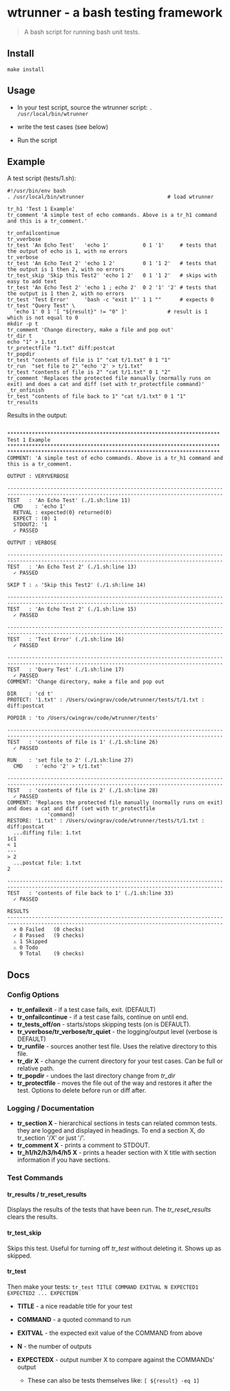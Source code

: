 

# wtrunner - a bash testing framework

> A bash script for running bash unit tests.

## Install

`make install`

## Usage

- In your test script, source the wtrunner script: `. /usr/local/bin/wtrunner`

- write the test cases (see below)

- Run the script

## Example

A test script (tests/1.sh):
```
#!/usr/bin/env bash
. /usr/local/bin/wtrunner                           # load wtrunner

tr_h1 'Test 1 Example'
tr_comment 'A simple test of echo commands. Above is a tr_h1 command and this is a tr_comment.'

tr_onfailcontinue
tr_vverbose
tr_test 'An Echo Test'   'echo 1'           0 1 '1'     # tests that the output of echo is 1, with no errors
tr_verbose
tr_test 'An Echo Test 2' 'echo 1 2'         0 1 '1 2'   # tests that the output is 1 then 2, with no errors
tr_test_skip 'Skip this Test2' 'echo 1 2'   0 1 '1 2'   # skips with easy to add text
tr_test 'An Echo Test 2' 'echo 1 ; echo 2'  0 2 '1' '2' # tests that the output is 1 then 2, with no errors
tr_test 'Test Error'     'bash -c "exit 1"' 1 1 ""      # expects 0
tr_test "Query Test" \
  'echo 1' 0 1 '[ "${result}" != "0" ]'             # result is 1 which is not equal to 0
mkdir -p t
tr_comment 'Change directory, make a file and pop out'
tr_dir t
echo "1" > 1.txt
tr_protectfile "1.txt" diff:postcat
tr_popdir
tr_test "contents of file is 1" "cat t/1.txt" 0 1 "1"
tr_run  "set file to 2" "echo '2' > t/1.txt"
tr_test "contents of file is 2" "cat t/1.txt" 0 1 "2"
tr_comment 'Replaces the protected file manually (normally runs on exit) and does a cat and diff (set with tr_protectfile command)'
_tr_onfinish
tr_test "contents of file back to 1" "cat t/1.txt" 0 1 "1"
tr_results
```

Results in the output:

```

*********************************************************************
Test 1 Example
*********************************************************************
*********************************************************************
COMMENT: 'A simple test of echo commands. Above is a tr_h1 command and this is a tr_comment.

OUTPUT : VERYVERBOSE

--------------------------------------------------------------------------------------------------------------------------------------------
TEST   : 'An Echo Test' (./1.sh:line 11)
  CMD    : 'echo 1'
  RETVAL : expected(0} returned(0)
  EXPECT : (0) 1
  STDOUT2: '1
  ✓ PASSED

OUTPUT : VERBOSE

--------------------------------------------------------------------------------------------------------------------------------------------
TEST   : 'An Echo Test 2' (./1.sh:line 13)
  ✓ PASSED

SKIP T : ⚠ 'Skip this Test2' (./1.sh:line 14)

--------------------------------------------------------------------------------------------------------------------------------------------
TEST   : 'An Echo Test 2' (./1.sh:line 15)
  ✓ PASSED

--------------------------------------------------------------------------------------------------------------------------------------------
TEST   : 'Test Error' (./1.sh:line 16)
  ✓ PASSED

--------------------------------------------------------------------------------------------------------------------------------------------
TEST   : 'Query Test' (./1.sh:line 17)
  ✓ PASSED
COMMENT: 'Change directory, make a file and pop out

DIR    : 'cd t'
PROTECT: '1.txt' : /Users/cwingrav/code/wtrunner/tests/t/1.txt : diff:postcat

POPDIR : 'to /Users/cwingrav/code/wtrunner/tests'

--------------------------------------------------------------------------------------------------------------------------------------------
TEST   : 'contents of file is 1' (./1.sh:line 26)
  ✓ PASSED

RUN    : 'set file to 2' (./1.sh:line 27)
  CMD    : 'echo '2' > t/1.txt'

--------------------------------------------------------------------------------------------------------------------------------------------
TEST   : 'contents of file is 2' (./1.sh:line 28)
  ✓ PASSED
COMMENT: 'Replaces the protected file manually (normally runs on exit) and does a cat and diff (set with tr_protectfile
             'command)
RESTORE: '1.txt' : /Users/cwingrav/code/wtrunner/tests/t/1.txt : diff:postcat
  ...diffing file: 1.txt
1c1
< 1
---
> 2
  ...postcat file: 1.txt
2

--------------------------------------------------------------------------------------------------------------------------------------------
TEST   : 'contents of file back to 1' (./1.sh:line 33)
  ✓ PASSED

RESULTS
--------------------------------------------------------------------------------------------------------------------------------------------
  × 0 Failed   (0 checks)
  ✓ 8 Passed   (9 checks)
  ⚠ 1 Skipped
  ⚠ 0 Todo
    9 Total    (9 checks)
```



## Docs

### Config Options

- **tr_onfailexit** - if a test case fails, exit. (DEFAULT)
- **tr_onfailcontinue** - if a test case fails, continue on until end.
- **tr_tests_off/on** - starts/stops skipping tests (on is DEFAULT).
- **tr_vverbose/tr_verbose/tr_quiet** - the logging/output level (verbose is DEFAULT)
- **tr_runfile** - sources another test file. Uses the relative directory to this file.
- **tr_dir X** - change the current directory for your test cases. Can be full or relative path.
- **tr_popdir** - undoes the last directory change from *tr_dir*
- **tr_protectfile** - moves the file out of the way and restores it after the test. Options to delete before run or diff after.

### Logging / Documentation

- **tr_section X** - hierarchical sections in tests can related common tests. they are logged and displayed in headings. To end a section X, do tr_section '/X' or just '/'.
- **tr_comment X** - prints a comment to STDOUT.
- **tr_h1/h2/h3/h4/h5 X** - prints a header section with X title with section information if you have sections.

### Test Commands

#### tr_results / tr_reset_results

Displays the results of the tests that have been run. The *tr_reset_results* clears the results.

#### tr_test_skip

Skips this test. Useful for turning off *tr_test* without deleting it. Shows up as skipped.

#### tr_test

Then make your tests: `tr_test TITLE COMMAND EXITVAL N EXPECTED1 EXPECTED2 ... EXPECTEDN`

- **TITLE** - a nice readable title for your test

- **COMMAND** - a quoted command to run

- **EXITVAL** - the expected exit value of the COMMAND from above

- **N** - the number of outputs

- **EXPECTEDX** - output number X to compare against the COMMANDs' output
  - These can also be tests themselves like: `[ ${result} -eq 1]`
```
```

